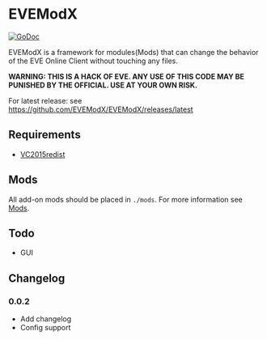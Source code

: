 # EVEModX

[![GoDoc](https://godoc.org/github.com/EVEModX/EVEModX/src?status.svg)](https://godoc.org/github.com/EVEModX/EVEModX/src)

EVEModX is a framework for modules(Mods) that can change the behavior of the EVE Online Client without touching any files.

**WARNING: THIS IS A HACK OF EVE. ANY USE OF THIS CODE MAY BE PUNISHED BY THE OFFICIAL. USE AT YOUR OWN RISK.**

For latest release: see https://github.com/EVEModX/EVEModX/releases/latest

## Requirements
- [VC2015redist](https://www.microsoft.com/en-us/download/details.aspx?id=48145)

## Mods

All add-on mods should be placed in `./mods`. For more information see [Mods](https://github.com/EVEModX/Mods).

## Todo
- GUI

## Changelog

### 0.0.2

- Add changelog
- Config support

